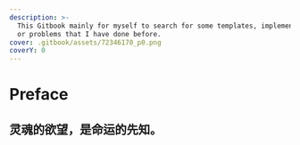 ```yaml
---
description: >-
  This Gitbook mainly for myself to search for some templates, implementations,
  or problems that I have done before.
cover: .gitbook/assets/72346170_p0.png
coverY: 0
---
```


# Preface

## 灵魂的欲望，是命运的先知。
